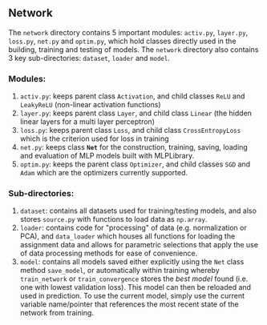 ## Network

The `network` directory contains 5 important modules: `activ.py`, `layer.py`, `loss.py`, `net.py` and `optim.py`, which hold classes directly used in the building, training and testing of models. The `network` directory also contains 3 key sub-directories: `dataset`, `loader` and `model`.

### Modules:
1. `activ.py`: keeps parent class `Activation`, and child classes `ReLU` and `LeakyReLU` (non-linear activation functions)
2. `layer.py`: keeps parent class `Layer`, and child class `Linear` (the hidden linear layers for a multi layer perceptron)
3. `loss.py`: keeps parent class `Loss`, and child class `CrossEntropyLoss` which is the criterion used for loss in training
4. `net.py`: keeps class **`Net`** for the construction, training, saving, loading and evaluation of MLP models built with MLPLibrary. 
5. `optim.py`: keeps the parent class `Optimizer`, and child classes `SGD` and `Adam` which are the optimizers currently supported.

### Sub-directories:
1. `dataset`: contains all datasets used for training/testing models, and also stores `source.py` with functions to load data as `np.array`.
2. `loader`: contains code for "processing" of data (e.g. normalization or PCA), and `data_loader` which houses all functions for loading the assignment data and allows for parametric selections that apply the use of data processing methods for ease of convenience.
3. `model`: contains all models saved either explicitly using the `Net` class method `save_model`, or automatically within training whereby `train_network` or `train_convergence` stores the *best model* found (i.e. one with lowest validation loss). This model can then be reloaded and used in prediction. To use the current model, simply use the current variable name/pointer that references the most recent state of the network from training.
